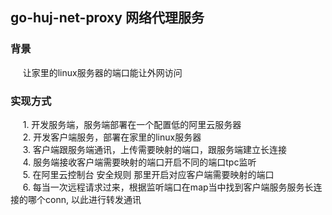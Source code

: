 ## go-huj-net-proxy 网络代理服务
### 背景
&nbsp;&nbsp;&nbsp;&nbsp; 让家里的linux服务器的端口能让外网访问

### 实现方式
&nbsp;&nbsp;&nbsp;&nbsp; 1. 开发服务端，服务端部署在一个配置低的阿里云服务器        
&nbsp;&nbsp;&nbsp;&nbsp; 2. 开发客户端服务，部署在家里的linux服务器      
&nbsp;&nbsp;&nbsp;&nbsp; 3. 客户端跟服务端通讯，上传需要映射的端口，跟服务端建立长连接       
&nbsp;&nbsp;&nbsp;&nbsp; 4. 服务端接收客户端需要映射的端口开启不同的端口tpc监听     
&nbsp;&nbsp;&nbsp;&nbsp; 5. 在阿里云控制台 安全规则 那里开启对应客户端需要映射的端口   
&nbsp;&nbsp;&nbsp;&nbsp; 6. 每当一次远程请求过来，根据监听端口在map当中找到客户端服务服务长连接的哪个conn, 以此进行转发通讯    